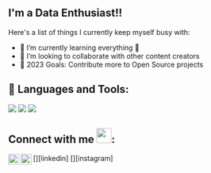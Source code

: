 ## I'm a Data Enthusiast!!
Here's a list of things I currently keep myself busy with:
- 🌱 I’m currently learning everything 🤣
- 👯 I’m looking to collaborate with other content creators
- 🥅 2023 Goals: Contribute more to Open Source projects


## 🔧 Languages and Tools:

![](https://img.shields.io/badge/Code-Python-informational?style=flat&logo=python&logoColor=white&color=2bbc8a)
![](https://img.shields.io/badge/Code-Jupyter_Notebook-informational?style=flat&logo=jupyter&logoColor=white&color=2bbc8a)
![](https://img.shields.io/badge/Tools-Tableau-informational?style=flat&logo=tableau&logoColor=white&color=2bbc8a)

## Connect with me <img src="wave.gif" width="30px">:


[<img align="left" alt="Yash_Panchal | LinkedIn" width="22px" src="https://cdn.jsdelivr.net/npm/simple-icons@v3/icons/linkedin.svg" />][linkedin]
[<img align="left" alt="yash.panchal09 | Instagram" width="22px" src="https://cdn.jsdelivr.net/npm/simple-icons@v3/icons/instagram.svg" />][instagram]

